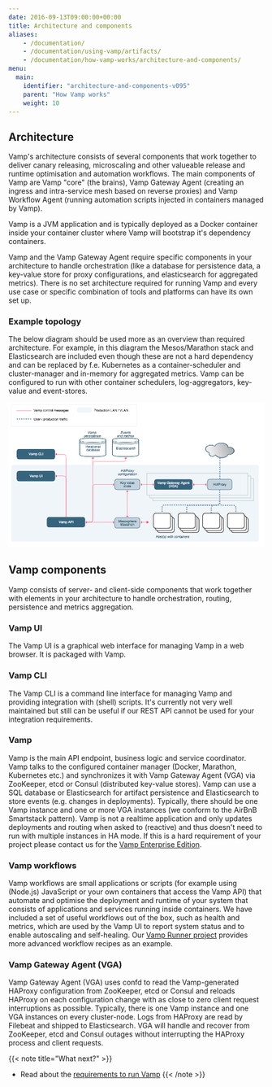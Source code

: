 ```yaml
---
date: 2016-09-13T09:00:00+00:00
title: Architecture and components
aliases: 
    - /documentation/
    - /documentation/using-vamp/artifacts/
    - /documentation/how-vamp-works/architecture-and-components/
menu:
  main:
    identifier: "architecture-and-components-v095"
    parent: "How Vamp works"
    weight: 10
---
```


## Architecture
Vamp's architecture consists of several components that work together to deliver canary releasing, microscaling and other valueable release and runtime optimisation and automation workflows. The main components of Vamp are Vamp "core" (the brains), Vamp Gateway Agent (creating an ingress and intra-service mesh based on reverse proxies) and Vamp Workflow Agent (running automation scripts injected in containers managed by Vamp).

Vamp is a JVM application and is typically deployed as a Docker container inside your container cluster where Vamp will bootstrap it's dependency containers.

Vamp and the Vamp Gateway Agent require specific components in your architecture to handle orchestration (like a database for persistence data, a key-value store for proxy configurations, and elasticsearch for aggregated metrics). There is no set architecture required for running Vamp and every use case or specific combination of tools and platforms can have its own set up.

### Example topology
The below diagram should be used more as an overview than required architecture. For example, in this diagram the Mesos/Marathon stack and Elasticsearch are included even though these are not a hard dependency and can be replaced by f.e. Kubernetes as a container-scheduler and cluster-manager and in-memory for aggregated metrics. Vamp can be configured to run with other container schedulers, log-aggregators, key-value and event-stores.

![architecture](/images/diagram/v095/architecture_and_components.png)

## Vamp components

Vamp consists of server- and client-side components that work together with elements in your architecture to handle orchestration, routing, persistence and metrics aggregation.


### Vamp UI  
The Vamp UI is a graphical web interface for managing Vamp in a web browser. It is packaged with Vamp.

### Vamp CLI  
The Vamp CLI is a command line interface for managing Vamp and providing integration with (shell) scripts. It's currently not very well maintained but still can be useful if our REST API cannot be used for your integration requirements.

### Vamp  
Vamp is the main API endpoint, business logic and service coordinator. Vamp talks to the configured container manager (Docker, Marathon, Kubernetes etc.) and synchronizes it with Vamp Gateway Agent (VGA)  via ZooKeeper, etcd or Consul (distributed key-value stores). Vamp can use a SQL database or Elasticsearch for artifact persistence and Elasticsearch to store events (e.g. changes in deployments). Typically, there should be one Vamp instance and one or more VGA instances (we conform to the AirBnB Smartstack pattern). Vamp is not a realtime application and only updates deployments and routing when asked to (reactive) and thus doesn't need to run with multiple instances in HA mode. If this is a hard requirement of your project please contact us for the [Vamp Enterprise Edition](/why-use-vamp/enterprise-edition/).

### Vamp workflows
Vamp workflows are small applications or scripts (for example using (Node.js) JavaScript or your own containers that access the Vamp API) that automate and optimise the deployment and runtime of your system that consists of applications and services running inside containers. We have included a set of useful workflows out of the box, such as health and metrics, which are used by the Vamp UI to report system status and to enable autoscaling and self-healing. Our [Vamp Runner project](https://github.com/magneticio/vamp-runner/) provides more advanced workflow recipes as an example.

### Vamp Gateway Agent (VGA)  
Vamp Gateway Agent (VGA) uses confd to read the Vamp-generated HAProxy configuration from ZooKeeper, etcd or Consul and reloads HAProxy on each configuration change with as close to zero client request interruptions as possible. Typically, there is one Vamp instance and one VGA instances on every cluster-node.
Logs from HAProxy are read by Filebeat and shipped to Elasticsearch. VGA will handle and recover from ZooKeeper, etcd and Consul outages without interrupting the HAProxy process and client requests.

{{< note title="What next?" >}}
* Read about the [requirements to run Vamp](/documentation/how-vamp-works/v0.9.5/requirements)
{{< /note >}}
